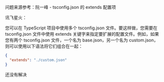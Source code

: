 问题来源参考：阮一峰 - tsconfig.json 的 extends 配置项

讯飞星火：

您可以在 TypeScript 项目中使用多个 tsconfig.json 文件。要这样做，您需要在 tsconfig.json 文件中使用 extends 关键字来指定要扩展的配置文件。例如，如果您有两个 tsconfig.json 文件，一个名为 base.json，另一个名为 custom.json，则可以使用以下语法将它们组合在一起：

```json
{
  "extends": "./custom.json"
}
```

还没有解决